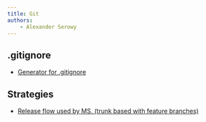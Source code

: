 ```yaml
---
title: Git
authors:
    - Alexander Serowy
---
```


## .gitignore

- [Generator for .gitignore](http://www.gitignore.io/)

## Strategies

- [Release flow used by MS. (trunk based with feature branches)](https://docs.microsoft.com/en-us/azure/devops/learn/devops-at-microsoft/use-git-microsoft)
